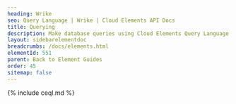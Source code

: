 ```yaml
---
heading: Wrike
seo: Query Language | Wrike | Cloud Elements API Docs
title: Querying
description: Make database queries using Cloud Elements Query Language.
layout: sidebarelementdoc
breadcrumbs: /docs/elements.html
elementId: 551
parent: Back to Element Guides
order: 45
sitemap: false
---
```


{% include ceql.md %}
